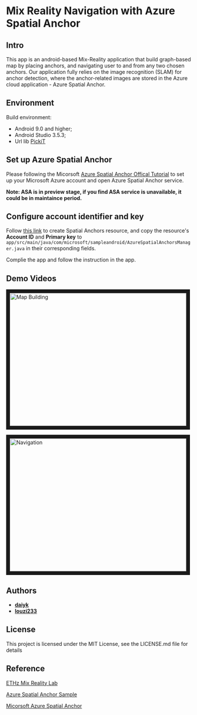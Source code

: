 # Mix Reality Navigation with Azure Spatial Anchor

## Intro
This app is an android-based  Mix-Reality application that build graph-based map by placing anchors,  and  navigating  user  to  and  from  any  two  chosen anchors. Our application fully relies on the image recognition (SLAM) for anchor detection, where the anchor-related images  are  stored  in  the  Azure  cloud  application  - Azure Spatial Anchor.

## Environment
Build environment:
- Android 9.0 and higher;
- Android  Studio  3.5.3;
- Url lib [PickiT](https://github.com/HBiSoft/PickiT) 

## Set up Azure Spatial Anchor ##
Please following the Micorsoft [Azure Spatial Anchor Offical Tutorial](https://docs.microsoft.com/en-us/azure/spatial-anchors/quickstarts/get-started-android?tabs=openproject-java) to set up your Microsoft Azure account and open Azure Spatial Anchor service.

**Note: ASA is in preview stage, if you find ASA service is unavailable, it could be in maintaince period.**

## Configure account identifier and key ##
Follow [this link](https://docs.microsoft.com/en-us/azure/spatial-anchors/quickstarts/get-started-android?tabs=openproject-java#create-a-spatial-anchors-resource) to create Spatial Anchors resource, and copy the resource's **Account ID** and **Primary key** to  `app/src/main/java/com/microsoft/sampleandroid/AzureSpatialAnchorsManager.java` in their corresponding fields. 

Complie the app and follow the instruction in the app.

## Demo Videos
<a href="https://www.youtube.com/watch?v=D6yCB5i1jSs" target="_blank"><img src="http://img.youtube.com/vi/D6yCB5i1jSs/0.jpg" alt="Map Building" width="480" height="360" border="10" /></a>

<a href="https://www.youtube.com/watch?v=rGzZLM_a3L0" target="_blank"><img src="http://img.youtube.com/vi/rGzZLM_a3L0/0.jpg" alt="Navigation" width="480" height="360" border="10" /></a>

## Authors ##
* **[daiyk](https://github.com/daiyk)**
* **[louzi233](https://github.com/louzi233)**

## License ##
This project is licensed under the MIT License, see the LICENSE.md file for details
## Reference
[ETHz Mix Reality Lab](http://cvg.ethz.ch/teaching/mrlab/)

[Azure Spatial Anchor Sample](https://github.com/Azure/azure-spatial-anchors-samples)

[Micorsoft Azure Spatial Anchor](https://azure.microsoft.com/en-us/services/spatial-anchors/)